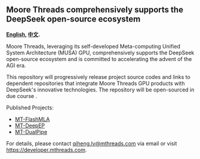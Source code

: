 ## Moore Threads comprehensively supports the DeepSeek open-source ecosystem
**[English](README.md), [中文](README_zh.md).**

Moore Threads, leveraging its self-developed Meta-computing Unified System Architecture (MUSA) GPU, comprehensively supports the DeepSeek open-source ecosystem and is committed to accelerating the advent of the AGI era.

This repository will progressively release project source codes and links to dependent repositories that integrate Moore Threads GPU products with DeepSeek's innovative technologies. The repository will be open-sourced in due course .

Published Projects:
- [MT-FlashMLA](https://github.com/MooreThreads/MT-flashMLA)
- [MT-DeepEP](https://github.com/MooreThreads/MT-DeepEP)
- [MT-DualPipe](https://github.com/MooreThreads/MT-DualPipe)

For details, please contact qiheng.lv@mthreads.com via email or visit https://developer.mthreads.com.
